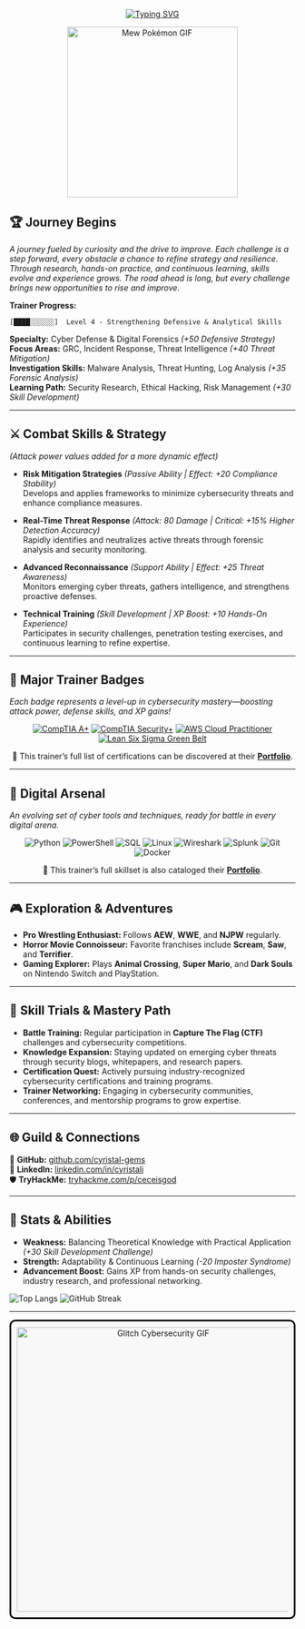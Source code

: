 <div align="center">

[![Typing SVG](https://readme-typing-svg.herokuapp.com?font=Fira+Code&weight=600&size=15&duration=3000&pause=1000&color=66CCFF&center=true&vCenter=true&width=700&lines=GRC+|+Incident+Response+|+Threat+Management+|+Digital+Forensics+|+Intelligence)](https://github.com/cyristal-gems)

</div>

<div align="center">
  <img src="https://media.giphy.com/media/IQebREsGFRXmo/giphy.gif" alt="Mew Pokémon GIF" width="300">
</div>

## 🏆 **Journey Begins**  
*A journey fueled by curiosity and the drive to improve. Each challenge is a step forward, every obstacle a chance to refine strategy and resilience. Through research, hands-on practice, and continuous learning, skills evolve and experience grows. The road ahead is long, but every challenge brings new opportunities to rise and improve.*

**Trainer Progress:**  
```
[████░░░░░░]  Level 4 - Strengthening Defensive & Analytical Skills
```

**Specialty:** Cyber Defense & Digital Forensics _(+50 Defensive Strategy)_  
**Focus Areas:** GRC, Incident Response, Threat Intelligence _(+40 Threat Mitigation)_  
**Investigation Skills:** Malware Analysis, Threat Hunting, Log Analysis _(+35 Forensic Analysis)_  
**Learning Path:** Security Research, Ethical Hacking, Risk Management _(+30 Skill Development)_   
  
---

## ⚔️ **Combat Skills & Strategy**  
_(Attack power values added for a more dynamic effect)_  

- **Risk Mitigation Strategies** *(Passive Ability | Effect: +20 Compliance Stability)*  
Develops and applies frameworks to minimize cybersecurity threats and enhance compliance measures.  

- **Real-Time Threat Response** *(Attack: 80 Damage | Critical: +15% Higher Detection Accuracy)*  
Rapidly identifies and neutralizes active threats through forensic analysis and security monitoring.  

- **Advanced Reconnaissance** *(Support Ability | Effect: +25 Threat Awareness)*  
Monitors emerging cyber threats, gathers intelligence, and strengthens proactive defenses.  

- **Technical Training** *(Skill Development | XP Boost: +10 Hands-On Experience)*  
Participates in security challenges, penetration testing exercises, and continuous learning to refine expertise.  

---

## 🏅 Major Trainer Badges
_Each badge represents a level-up in cybersecurity mastery—boosting attack power, defense skills, and XP gains!_

<div align="center">
 
[![CompTIA A+](https://img.shields.io/badge/CompTIA-A%2B-blue?style=for-the-badge&logo=comptia&logoColor=white)](https://www.comptia.org/)   [![CompTIA Security+](https://img.shields.io/badge/CompTIA-Security%2B-blue?style=for-the-badge&logo=comptia&logoColor=white)](https://www.comptia.org/)   [![AWS Cloud Practitioner](https://img.shields.io/badge/AWS-Certified%20Cloud%20Practitioner-232F3E?style=for-the-badge&logo=amazon-aws&logoColor=white)](https://aws.amazon.com/certification/certified-cloud-practitioner/)  [![Lean Six Sigma Green Belt](https://img.shields.io/badge/Lean%20Six%20Sigma-Green%20Belt-green?style=for-the-badge)](https://www.6sigma.us/six-sigma-certification/green-belt/)  

</div>

<p align="center">
  🔗 This trainer’s full list of certifications can be discovered at their <a href="https://cyristal-gems.github.io" target="_blank"><b>Portfolio</b></a>.
</p>

---

## 🔮 Digital Arsenal
_An evolving set of cyber tools and techniques, ready for battle in every digital arena._

<div align="center">

![Python](https://img.shields.io/badge/-Python-3776AB?logo=python&logoColor=white&style=for-the-badge)  ![PowerShell](https://img.shields.io/badge/-PowerShell-5391FE?logo=powershell&logoColor=white&style=for-the-badge)  ![SQL](https://img.shields.io/badge/-SQL-4479A1?logo=postgresql&logoColor=white&style=for-the-badge)  ![Linux](https://img.shields.io/badge/-Linux-FCC624?logo=linux&logoColor=black&style=for-the-badge)  ![Wireshark](https://img.shields.io/badge/-Wireshark-1679A7?logo=wireshark&logoColor=white&style=for-the-badge)  ![Splunk](https://img.shields.io/badge/-Splunk-000000?logo=splunk&logoColor=white&style=for-the-badge)  ![Git](https://img.shields.io/badge/-Git-F05032?logo=git&logoColor=white&style=for-the-badge)  ![Docker](https://img.shields.io/badge/-Docker-2496ED?logo=docker&logoColor=white&style=for-the-badge)  

</div>

<p align="center">
  🔗 This trainer’s full skillset is also cataloged  their <a href="https://cyristal-gems.github.io" target="_blank"><b>Portfolio</b></a>.
</p>


---

## 🎮 **Exploration & Adventures**  

- **Pro Wrestling Enthusiast:** Follows **AEW**, **WWE**, and **NJPW** regularly.  
- **Horror Movie Connoisseur:** Favorite franchises include **Scream**, **Saw**, and **Terrifier**.  
- **Gaming Explorer:** Plays **Animal Crossing**, **Super Mario**, and **Dark Souls** on Nintendo Switch and PlayStation.  

---

## 📖 **Skill Trials & Mastery Path**  

- **Battle Training:** Regular participation in **Capture The Flag (CTF)** challenges and cybersecurity competitions.  
- **Knowledge Expansion:** Staying updated on emerging cyber threats through security blogs, whitepapers, and research papers.  
- **Certification Quest:** Actively pursuing industry-recognized cybersecurity certifications and training programs.  
- **Trainer Networking:** Engaging in cybersecurity communities, conferences, and mentorship programs to grow expertise.  

---

## 🌐 **Guild & Connections**  

📍 **GitHub:** [github.com/cyristal-gems](https://github.com/cyristal-gems)  
💼 **LinkedIn:** [linkedin.com/in/cyristalj](https://linkedin.com/in/cyristalj)  
🛡️ **TryHackMe:** [tryhackme.com/p/ceceisgod](https://tryhackme.com/p/ceceisgod)  

---

## 🚀 **Stats & Abilities**  
- **Weakness:** Balancing Theoretical Knowledge with Practical Application _(+30 Skill Development Challenge)_
- **Strength:** Adaptability & Continuous Learning _(-20 Imposter Syndrome)_
- **Advancement Boost:** Gains XP from hands-on security challenges, industry research, and professional networking.  

![Top Langs](https://github-readme-stats.vercel.app/api/top-langs/?username=cyristal-gems&layout=compact&theme=tokyonight&hide_border=true)
![GitHub Streak](https://streak-stats.demolab.com/?user=cyristal-gems&theme=tokyonight&hide_border=true)

---

<div align="center" style="border: 3px solid #000; border-radius: 10px; padding: 10px; background-color: #f8f8f8;">
  <img src="https://media.giphy.com/media/x83yCwqh9fnK8/giphy.gif" alt="Glitch Cybersecurity GIF" width="500">
